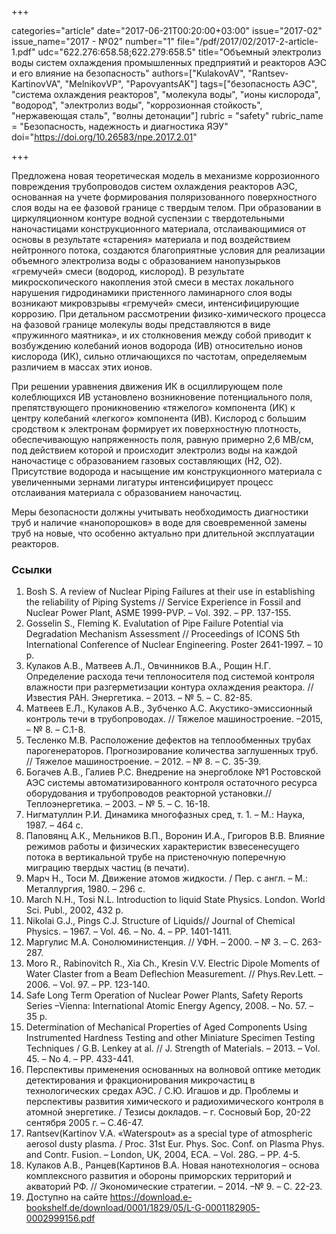 +++

categories="article"
date="2017-06-21T00:20:00+03:00"
issue="2017-02"
issue_name="2017 - №02"
number="1"
file="/pdf/2017/02/2017-2-article-1.pdf"
udc="622.276:658.58;622.279:658.5"
title="Объемный электролиз воды систем охлаждения промышленных предприятий и реакторов АЭС и его влияние на безопасность"
authors=["KulakovAV", "Rantsev-KartinovVA", "MelnikovVP", "PapovyantsAK"]
tags=["безопасность АЭС", "система охлаждения реакторов", "молекула воды", "ионы кислорода", "водород", "электролиз воды", "коррозионная стойкость", "нержавеющая сталь", "волны детонации"]
rubric = "safety"
rubric_name = "Безопасность, надежность и диагностика ЯЭУ"
doi="https://doi.org/10.26583/npe.2017.2.01"

+++

Предложена новая теоретическая модель в механизме коррозионного повреждения трубопроводов систем охлаждения реакторов АЭС, основанная на учете формирования поляризованного поверхностного слоя воды на ее фазовой границе с твердым телом. При образовании в циркуляционном контуре водной суспензии с твердотельными наночастицами конструкционного материала, отслаивающимися от основы в результате «старения» материала и под воздействием нейтронного потока, создаются благоприятные условия для реализации объемного электролиза воды с образованием нанопузырьков «гремучей» смеси (водород, кислород). В результате микроскопического накопления этой смеси в местах локального нарушения гидродинамики пристенного ламинарного слоя воды возникают микровзрывы «гремучей» смеси, интенсифицирующие коррозию. При детальном рассмотрении физико-химического процесса на фазовой границе молекулы воды представляются в виде «пружинного маятника», и их столкновения между собой приводит к возбуждению колебаний ионов водорода (ИВ) относительно ионов кислорода (ИК), сильно отличающихся по частотам, определяемым различием в массах этих ионов.

При решении уравнения движения ИК в осциллирующем поле колеблющихся ИВ установлено возникновение потенциального поля, препятствующего проникновению «тяжелого» компонента (ИК) к центру колебаний «легкого» компонента (ИВ). Кислород с большим сродством к электронам формирует их поверхностную плотность, обеспечивающую напряженность поля, равную примерно 2,6 МВ/см, под действием которой и происходит электролиз воды на каждой наночастице с образованием газовых составляющих (H2, O2). Присутствие водорода и насыщение им конструкционного материала с увеличенными зернами лигатуры интенсифицирует процесс отслаивания материала с образованием наночастиц.

Меры безопасности должны учитывать необходимость диагностики труб и наличие «нанопорошков» в воде для своевременной замены труб на новые, что особенно актуально при длительной эксплуатации реакторов.

### Ссылки

1. Bosh S. A review of Nuclear Piping Failures at their use in establishing the reliability of Piping Systems // Service Experience in Fossil and Nuclear Power Plant, ASME 1999-PVP. – Vol. 392. – PP. 137-155.
2. Gosselin S., Fleming K. Evalutation of Pipe Failure Potential via Degradation Mechanism Assessment // Proceedings of ICONS 5th International Conference of Nuclear Engineering. Poster 2641-1997. – 10 p.
3. Кулаков А.В., Матвеев А.Л., Овчинников В.А., Рощин Н.Г. Определение расхода течи теплоносителя под системой контроля влажности при разгерметизации контура охлаждения реактора. // Известия РАН. Энергетика. – 2013. – № 5. – С. 82-85.
4. Матвеев Е.Л., Кулаков А.В., Зубченко А.С. Акустико-эмиссионный контроль течи в трубопроводах. // Тяжелое машиностроение. –2015, – № 8. – С.1-8.
5. Тесленко М.В. Расположение дефектов на теплообменных трубах парогенераторов. Прогнозирование количества заглушенных труб. // Тяжелое машиностроение. – 2012. – № 8. – C. 35-39.
6. Богачев А.В., Галиев Р.С. Внедрение на энергоблоке №1 Ростовской АЭС системы автоматизированного контроля остаточного ресурса оборудования и трубопроводов реакторной установки.// Теплоэнергетика. – 2003. – № 5. – С. 16-18.
7. Нигматуллин Р.И. Динамика многофазных сред, т. 1. – М.: Наука, 1987. – 464 с.
8. Паповянц А.К., Мельников В.П., Воронин И.А., Григоров В.В. Влияние режимов работы и физических характеристик взвесенесущего потока в вертикальной трубе на пристеночную поперечную миграцию твердых частиц (в печати).
9. Марч Н., Тоси М. Движение атомов жидкости. / Пер. с англ. – М.: Металлургия, 1980. – 296 с.
10. March N.H., Tosi N.L. Introduction to liquid State Physics. London. World Sci. Publ., 2002, 432 p.
11. Nikolai G.J., Pings C.J. Structure of Liquids// Journal of Chemical Physics. – 1967. – Vol. 46. – No. 4. – PP. 1401-1411.
12. Маргулис М.А. Сонолюминистенция. // УФН. – 2000. – № 3. – С. 263-287.
13. Moro R., Rabinovitch R., Xia Ch., Kresin V.V. Electric Dipole Moments of Water Claster from a Beam Deflechion Measurement. // Phys.Rev.Lett. – 2006. – Vol. 97. – PP. 123-140.
14. Safe Long Term Operation of Nuclear Power Plants, Safety Reports Series –Vienna: International Atomic Energy Agency, 2008. – No. 57. – 35 p.
15. Determination of Mechanical Properties of Aged Components Using Instrumented Hardness Testing and other Miniature Speсimen Testing Techniques / G.B. Lenkey at al. // J. Strength of Materials. – 2013. – Vol. 45. – No 4. – PP. 433-441.
16. Перспективы применения основанных на волновой оптике методик детектирования и фракционирования микрочастиц в технологических средах АЭС. / С.Ю. Игашов и др. Проблемы и перспективы развития химического и радиохимического контроля в атомной энергетике. / Тезисы докладов. – г. Сосновый Бор, 20-22 сентября 2005 г. – С.46-47.
17. Rantsev(Kartinov V.A. «Waterspout» as a special type of atmospheric aerosol dusty plasma. / Proc. 31st Eur. Phys. Soc. Conf. on Plasma Phys. and Contr. Fusion. – London, UK, 2004, ECA. – Vol. 28G. – РР. 4-5.
18. Кулаков А.В., Ранцев(Картинов В.А. Новая нанотехнология – основа комплексного развития и обороны приморских территорий и акваторий РФ. // Экономические стратегии. – 2014. –№ 9. – С. 22-23.
19. Доступно на сайте https://download.e-bookshelf.de/download/0001/1829/05/L-G-0001182905-0002999156.pdf